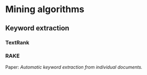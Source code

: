 
# Mining algorithms


## Keyword extraction

### TextRank


### RAKE

Paper: *Automatic keyword extraction from individual documents.*




